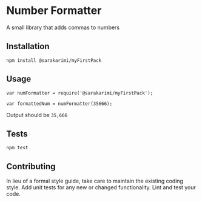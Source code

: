 Number Formatter
=========

A small library that adds commas to numbers

## Installation

  `npm install @sarakarimi/myFirstPack`

## Usage

    var numFormatter = require('@sarakarimi/myFirstPack');

    var formattedNum = numFormatter(35666);

  
  Output should be `35,666`


## Tests

  `npm test`

## Contributing

In lieu of a formal style guide, take care to maintain the existing coding style. Add unit tests for any new or changed functionality. Lint and test your code.
